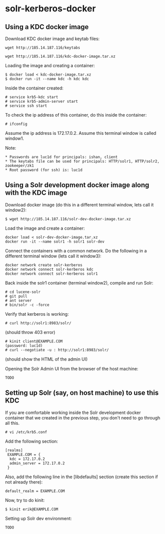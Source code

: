 # solr-kerberos-docker
Using a KDC docker image
------------------------
Download KDC docker image and keytab files:

    wget http://185.14.187.116/keytabs

    wget http://185.14.187.116/kdc-docker-image.tar.xz


Loading the image and creating a container:

    $ docker load < kdc-docker-image.tar.xz
    $ docker run -it --name kdc -h kdc kdc

Inside the container created:

    # service krb5-kdc start
    # service krb5-admin-server start
    # service ssh start

To check the ip address of this container, do this inside the container:

    # ifconfig

Assume the ip address is 172.17.0.2. Assume this terminal window is called window1.

Note:

    * Passwords are luc1d for principals: ishan, client
    * The keytabs file can be used for principals: HTTP/solr1, HTTP/solr2, zookeeper/zk1
    * Root password (for ssh) is: luc1d

Using a Solr development docker image along with the KDC image
--------------------------------------------------------------

Download docker image (do this in a different terminal window, lets call it window2):

    $ wget http://185.14.187.116/solr-dev-docker-image.tar.xz

Load the image and create a container:

    docker load < solr-dev-docker-image.tar.xz
    docker run -it --name solr1 -h solr1 solr-dev

Connect the containers with a common network. Do the following in a different terminal window (lets call it window3):

    docker network create solr-kerberos
    docker network connect solr-kerberos kdc
    docker network connect solr-kerberos solr1

Back inside the solr1 container (terminal window2), compile and run Solr:

    # cd lucene-solr
    # git pull
    # ant server
    # bin/solr -c -force

Verify that kerberos is working:

    # curl http://solr1:8983/solr/

(should throw 403 error)

    # kinit client@EXAMPLE.COM
    (password: luc1d)
    # curl --negotiate -u : http://solr1:8983/solr/
    
(should show the HTML of the admin UI)

Opening the Solr Admin UI from the browser of the host machine:

    TODO


Setting up Solr (say, on host machine) to use this KDC
------------------------------------------------------
If you are comfortable working inside the Solr development docker container that we created in the previous step, you don't need to go through all this.

    # vi /etc/krb5.conf

Add the following section:

    [realms]
     EXAMPLE.COM = {
      kdc = 172.17.0.2
      admin_server = 172.17.0.2
     }

Also, add the following line in the [libdefaults] section (create this section if not already there):

    default_realm = EXAMPLE.COM

Now, try to do kinit:

    $ kinit erik@EXAMPLE.COM

Setting up Solr dev environment:

    TODO
    

